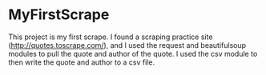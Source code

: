 # MyFirstScrape

This project is my first scrape. I found a scraping practice site (http://quotes.toscrape.com/), and I used the request and beautifulsoup modules to pull the quote and author of the quote. I used the csv module to then write the quote and author to a csv file.
